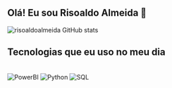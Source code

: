 ## Olá! Eu sou Risoaldo Almeida 👋

![risoaldoalmeida GitHub stats](https://github-readme-stats.vercel.app/api?username=risoaldoalmeida&theme=blue-green)

## Tecnologias que eu uso no meu dia
<div style="display:inline_block"><br/>
  <img align="center" alt="PowerBI" src="https://img.shields.io/badge/Power%20BI-F2C811?style=for-the-badge&logo=powerbi&logoColor=black" />   
  <img align="center" alt="Python" src= "https://img.shields.io/badge/Python-3776AB?style=for-the-badge&logo=python&logoColor=white" />
 <img align="center" alt="SQL" src= "https://img.shields.io/badge/SQL-4479A1?style=for-the-badge&logo=postgresql&logoColor=white" />
</div>

